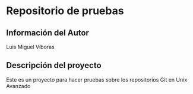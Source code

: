 
# Repositorio de pruebas

## Información del Autor
Luis Miguel Víboras

## Descripción del proyecto
Este es un proyecto para hacer pruebas sobre los repositorios Git en Unix Avanzado

